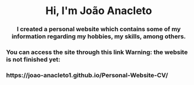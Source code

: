 <h1 align="center">Hi, I'm João Anacleto</h1>
<h3 align="center">I created a personal website which contains some of my information regarding my hobbies, my skills, among others.</h3>

<h3 align="left">You can access the site through this link 
Warning: the website is not finished yet: </h3>
<p>
<h3 align="left">https://joao-anacleto1.github.io/Personal-Website-CV/</h3>
</p>
<p align="left">
</p>

